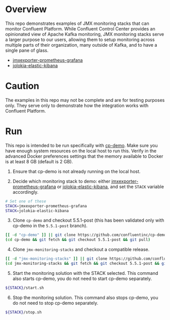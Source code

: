 # Overview

This repo demonstrates examples of JMX monitoring stacks that can monitor Confluent Platform.
While Confluent Control Center provides an opinionated view of Apache Kafka monitoring, JMX monitoring stacks serve a larger purpose to our users, allowing them to setup monitoring across multiple parts of their organization, many outside of Kafka, and to have a single pane of glass.

* [jmxexporter-prometheus-grafana](jmxexporter-prometheus-grafana)
* [jolokia-elastic-kibana](jolokia-elastic-kibana)

# Caution

The examples in this repo may not be complete and are for testing purposes only.
They serve only to demonstrate how the integration works with Confluent Platform.

# Run

This repo is intended to be run specifically with [cp-demo](https://github.com/confluentinc/cp-demo).
Make sure you have enough system resources on the local host to run this.
Verify in the advanced Docker preferences settings that the memory available to Docker is at least 8 GB (default is 2 GB).

1. Ensure that cp-demo is not already running on the local host.

2. Decide which monitoring stack to demo: either [jmxexporter-prometheus-grafana](jmxexporter-prometheus-grafana) or [jolokia-elastic-kibana](jolokia-elastic-kibana), and set the `STACK` variable accordingly.

```bash
# Set one of these
STACK=jmxexporter-prometheus-grafana
STACK=jolokia-elastic-kibana
```

3. Clone `cp-demo` and checkout 5.5.1-post (this has been validated only with cp-demo in the `5.5.1-post` branch).

```bash
[[ -d "cp-demo" ]] || git clone https://github.com/confluentinc/cp-demo.git
(cd cp-demo && git fetch && git checkout 5.5.1-post && git pull)
```

4. Clone `jmx-monitoring-stacks` and checkout a compatible release.

```bash
[[ -d "jmx-monitoring-stacks" ]] || git clone https://github.com/confluentinc/jmx-monitoring-stacks.git
(cd jmx-monitoring-stacks && git fetch && git checkout 5.5.1-post && git pull)
```

5. Start the monitoring solution with the STACK selected. This command also starts cp-demo, you do not need to start cp-demo separately.

```bash
${STACK}/start.sh
```

6. Stop the monitoring solution. This command also stops cp-demo, you do not need to stop cp-demo separately.

```bash
${STACK}/stop.sh
```

